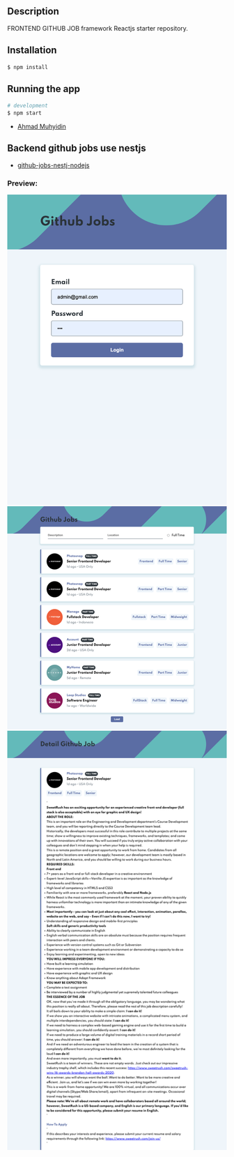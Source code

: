 ## Description

FRONTEND GITHUB JOB 
framework Reactjs starter repository.

## Installation

```bash
$ npm install
```

## Running the app

```bash
# development
$ npm start

```

- [Ahmad Muhyidin](https://github.com/muhyidin3222)

## Backend github jobs use nestjs 
- [github-jobs-nestj-nodejs](https://github.com/muhyidin3222/github-jobs-nestj-nodejs)


### Preview: 
![Preview](https://github.com/muhyidin3222/github-jobs-reactjs/blob/main/review1.png)
![Preview](https://github.com/muhyidin3222/github-jobs-reactjs/blob/main/review2.png)
![Preview](https://github.com/muhyidin3222/github-jobs-reactjs/blob/main/review3.png)